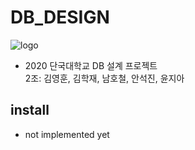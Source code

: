 # DB_DESIGN
![logo](https://user-images.githubusercontent.com/43805697/96080768-ce3e5c80-0ef2-11eb-823f-24ccb77a1dd2.png)
- 2020 단국대학교 DB 설계 프로젝트<br>
2조: 김영훈, 김학재, 남호철, 안석진, 윤지아

## install
- not implemented yet

